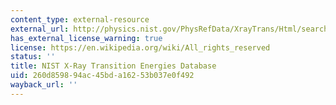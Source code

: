 ```yaml
---
content_type: external-resource
external_url: http://physics.nist.gov/PhysRefData/XrayTrans/Html/search.html
has_external_license_warning: true
license: https://en.wikipedia.org/wiki/All_rights_reserved
status: ''
title: NIST X-Ray Transition Energies Database
uid: 260d8598-94ac-45bd-a162-53b037e0f492
wayback_url: ''
---
```


